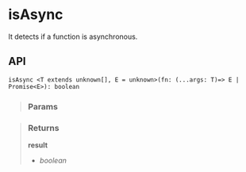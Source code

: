 # isAsync
It detects if a function is asynchronous.

## API

```tsx
isAsync <T extends unknown[], E = unknown>(fn: (...args: T)=> E | Promise<E>): boolean 
```

> ### Params
>
>
>

> ### Returns
>
> __result__
> - _boolean_  
>